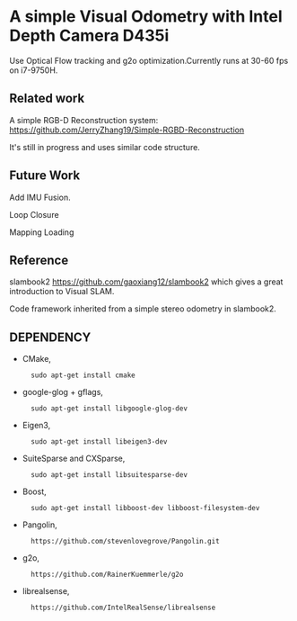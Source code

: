 # A simple Visual Odometry with Intel Depth Camera D435i

Use Optical Flow tracking and g2o optimization.Currently runs at 30-60 fps on i7-9750H.


## Related work
A simple RGB-D Reconstruction system: https://github.com/JerryZhang19/Simple-RGBD-Reconstruction

It's still in progress and uses similar code structure.

## Future Work
Add IMU Fusion.

Loop Closure

Mapping Loading 

## Reference
slambook2 https://github.com/gaoxiang12/slambook2 which gives a great introduction to Visual SLAM.

Code framework inherited from a simple stereo odometry in slambook2.


## DEPENDENCY

* CMake,

        sudo apt-get install cmake

* google-glog + gflags,

        sudo apt-get install libgoogle-glog-dev
        
* Eigen3,

        sudo apt-get install libeigen3-dev

* SuiteSparse and CXSparse,

        sudo apt-get install libsuitesparse-dev

* Boost,

        sudo apt-get install libboost-dev libboost-filesystem-dev

* Pangolin, 

        https://github.com/stevenlovegrove/Pangolin.git
        
* g2o, 

        https://github.com/RainerKuemmerle/g2o
        
* librealsense, 

        https://github.com/IntelRealSense/librealsense
       
      

